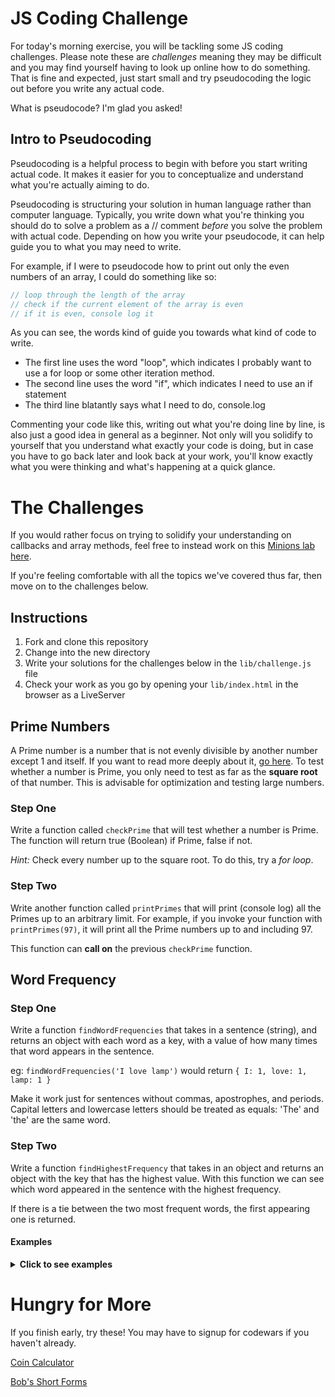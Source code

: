 # JS Coding Challenge 

For today's morning exercise, you will be tackling some JS coding challenges. Please note these are _challenges_ meaning they may be difficult and you may find yourself having to look up online how to do something. That is fine and expected, just start small and try pseudocoding the logic out before you write any actual code. 

What is pseudocode? I'm glad you asked! 

## Intro to Pseudocoding

Pseudocoding is a helpful process to begin with before you start writing actual code. It makes it easier for you to conceptualize and understand what you're actually aiming to do.

Pseudocoding is structuring your solution in human language rather than computer language. Typically, you write down what you're thinking you should do to solve a problem as a // comment _before_ you solve the problem with actual code. Depending on how you write your pseudocode, it can help guide you to what you may need to write.

For example, if I were to pseudocode how to print out only the even numbers of an array, I could do something like so: 

```js
// loop through the length of the array 
// check if the current element of the array is even 
// if it is even, console log it 
```

As you can see, the words kind of guide you towards what kind of code to write. 

- The first line uses the word "loop", which indicates I probably want to use a for loop or some other iteration method. 
- The second line uses the word "if", which indicates I need to use an if statement 
- The third line blatantly says what I need to do, console.log 

Commenting your code like this, writing out what you're doing line by line, is also just a good idea in general as a beginner. Not only will you solidify to yourself that you understand what exactly your code is doing, but in case you have to go back later and look back at your work, you'll know exactly what you were thinking and what's happening at a quick glance. 

# The Challenges

If you would rather focus on trying to solidify your understanding on callbacks and array methods, feel free to instead work on this [Minions lab here](https://git.generalassemb.ly/seir-323/callback-array-methods-lab).

If you're feeling comfortable with all the topics we've covered thus far, then move on to the challenges below.

## Instructions 

1. Fork and clone this repository 
1. Change into the new directory 
1. Write your solutions for the challenges below in the `lib/challenge.js` file 
1. Check your work as you go by opening your `lib/index.html` in the browser as a LiveServer 

## Prime Numbers 

A Prime number is a number that is not evenly divisible by another number except 1 and itself. If you want to read more deeply about it, [go here](https://en.wikipedia.org/wiki/Prime_number). To test whether a number is Prime, you only need to test as far as the **square root** of that number. This is advisable for optimization and testing large numbers.

### Step One

Write a function called `checkPrime` that will test whether a number is Prime. The function will return true (Boolean) if Prime, false if not.

_Hint:_ Check every number up to the square root. To do this, try a _for loop_.

### Step Two
Write another function called `printPrimes` that will print (console log) all the Primes up to an arbitrary limit. For example, if you invoke your function with `printPrimes(97)`, it will print all the Prime numbers up to and including 97.

This function can **call on** the previous `checkPrime` function.

## Word Frequency 

### Step One

Write a function `findWordFrequencies` that takes in a sentence (string), and returns an object with each word as a key, with a value of how many times that word appears in the sentence.

eg: `findWordFrequencies('I love lamp')` would return `{ I: 1, love: 1, lamp: 1 }`

Make it work just for sentences without commas, apostrophes, and periods. Capital letters and lowercase letters should be treated as equals: 'The' and 'the' are the same word.

### Step Two

Write a function `findHighestFrequency` that takes in an object and returns an object with the key that has the highest value. With this function we can see which word appeared in the sentence with the highest frequency.

If there is a tie between the two most frequent words, the first appearing one is returned.

#### Examples

<details><summary><strong>Click to see examples</strong></summary><p>

**"The world is all that is the case"**

```javascript
const freqs = findWordFrequencies('The world is all that is the case'));

console.log(freqs);
```

> => { the: 2, world: 1, is: 2, all: 1, that: 1, case: 1 }


```javascript
const freqs = findWordFrequencies('The world is all that is the case');

console.log(findHighestFrequency(freqs));
```

> => { the: 2 }

**"That that is is that that is not is not"**

```javascript
const freqs = findWordFrequencies('That that is is that that is not is not');

console.log(freqs);
```

> => { that: 4, is: 4, not: 2 }

```javascript
const freqs = findWordFrequencies('That that is is that that is not is not');

console.log(findHighestFrequency(freqs));
```

> => { that: 4 }

**"hi"**

```javascript
const freqs = findWordFrequencies('hi');

console.log(freqs);
```

> => { hi: 1 }


```javascript
const freqs = findWordFrequencies('hi');

console.log(findHighestFrequency(freqs));
```

> => { hi: 1 }

</p></details>

# Hungry for More

If you finish early, try these! You may have to signup for codewars if you haven't already.

[Coin Calculator](https://www.codewars.com/kata/calculator-coin-combination)

[Bob's Short Forms](https://www.codewars.com/kata/bobs-short-forms)
